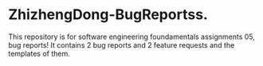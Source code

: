 # ZhizhengDong-BugReportss.
This repository is for software engineering foundamentals assignments 05, bug reports!
It  contains 2 bug reports and 2 feature requests and the templates of them. 
